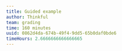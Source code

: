 ```yaml
---
title: Guided example
author: Thinkful
team: grading
time: 160 minutes
uuid: 0862d4da-674b-49f4-9dd5-65b0daf0bde6
timeHours: 2.6666666666666665
---
```


<jupyter notebook-name="gradient_boosting_example_and_challenge" course-code="DSBC"></jupyter>